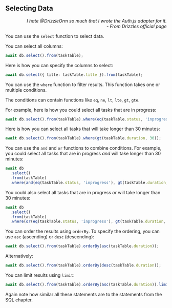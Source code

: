 ## Selecting Data

<div style="text-align: right"> <i> I hate @DrizzleOrm
 so much that I wrote the Auth.js adapter for it. <br> - From Drizzles official page </i> </div>

You can use the `select` function to select data.

You can select all columns:

```ts
await db.select().from(taskTable);
```

Here is how you can specify the columns to select:

```ts
await db.select({ title: taskTable.title }).from(taskTable);
```

You can use the `where` function to filter results.
This function takes one or multiple conditions.

The conditions can contain functions like `eq`, `ne`, `lt`, `lte`, `gt`, `gte`.

For example, here is how you could select all tasks that are in progress:

```ts
await db.select().from(taskTable).where(eq(taskTable.status, 'inprogress'));
```

Here is how you can select all tasks that will take longer than 30 minutes:

```ts
await db.select().from(taskTable).where(gt(taskTable.duration, 30));
```

You can use the `and` and `or` functions to combine conditions.
For example, you could select all tasks that are in progress _and_ will take longer than 30 minutes:

```ts
await db
  .select()
  .from(taskTable)
  .where(and(eq(taskTable.status, 'inprogress'), gt(taskTable.duration, 30)));
```

You could also select all tasks that are in progress _or_ will take longer than 30 minutes:

```ts
await db
  .select()
  .from(taskTable)
  .where(or(eq(taskTable.status, 'inprogress'), gt(taskTable.duration, 30)));
```

You can order the results using `orderBy`.
To specify the ordering, you can use `asc` (ascending) or `desc` (descending):

```ts
await db.select().from(taskTable).orderBy(asc(taskTable.duration));
```

Alternatively:

```ts
await db.select().from(taskTable).orderBy(desc(taskTable.duration));
```

You can limit results using `limit`:

```ts
await db.select().from(taskTable).orderBy(asc(taskTable.duration)).limit(10);
```

Again note how similar all these statements are to the statements from the SQL chapter.
